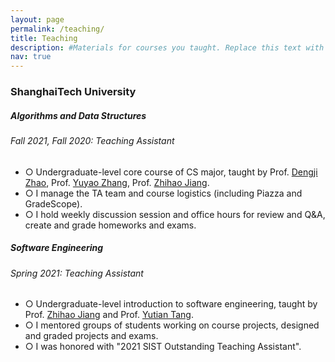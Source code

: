 ```yaml
---
layout: page
permalink: /teaching/
title: Teaching
description: #Materials for courses you taught. Replace this text with your description.
nav: true
---
```


<h3 class="mt-4">ShanghaiTech University</h3>

<div class="card mt-3">
  <div class="p-3">
    <div class="row">
      <div class="col-sm-10">
        <h5 class="font-weight-bold">Algorithms and Data Structures</h5>
      </div>
    </div>
    <h6 class="font-italic mt-2 mt-sm-0">Fall 2021, Fall 2020: Teaching Assistant</h6>
    <ul class="card-text font-weight-light list-group list-group-flush">
      <li class="list-group-item">○ Undergraduate-level core course of CS major, taught by Prof. <a href="http://dengji-zhao.net/">Dengji Zhao</a>, Prof. <a href="https://sist.shanghaitech.edu.cn/sist_en/2020/0814/c7582a54827/page.htm">Yuyao Zhang</a>, Prof. <a href="https://faculty.sist.shanghaitech.edu.cn/faculty/jiangzhh/">Zhihao Jiang</a>.</li>
      <li class="list-group-item">○ I manage the TA team and course logistics (including Piazza and GradeScope).</li>
      <li class="list-group-item">○ I hold weekly discussion session and office hours for review and Q&A, create and grade homeworks and exams.</li>
    </ul>
  </div>
</div>

<div class="card mt-3">
  <div class="p-3">
    <div class="row">
      <div class="col-sm-10">
        <h5 class="font-weight-bold">Software Engineering</h5>
      </div>
    </div>
    <h6 class="font-italic mt-2 mt-sm-0">Spring 2021: Teaching Assistant</h6>
    <ul class="card-text font-weight-light list-group list-group-flush">
      <li class="list-group-item">○ Undergraduate-level introduction to software engineering, taught by Prof. <a href="https://faculty.sist.shanghaitech.edu.cn/faculty/jiangzhh/">Zhihao Jiang</a> and Prof. <a href="https://www.chrisyttang.org/">Yutian Tang</a>.</li>
      <li class="list-group-item">○ I mentored groups of students working on course projects, designed and graded projects and exams.</li>
      <li class="list-group-item">○ I was honored with "2021 SIST Outstanding Teaching Assistant".</li>
    </ul>
  </div>
</div>